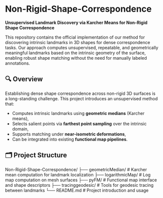 # Non-Rigid-Shape-Correspondence

**Unsupervised Landmark Discovery via Karcher Means for Non-Rigid Shape Correspondence**

This repository contains the official implementation of our method for discovering intrinsic landmarks in 3D shapes for dense correspondence tasks. Our approach computes unsupervised, repeatable, and geometrically meaningful landmarks based on the intrinsic geometry of the surface, enabling robust shape matching without the need for manually labeled annotations.

## 🔍 Overview

Establishing dense shape correspondence across non-rigid 3D surfaces is a long-standing challenge. This project introduces an unsupervised method that:
- Computes intrinsic landmarks using **geometric medians** (Karcher means),
- Selects salient points via **farthest point sampling** over the intrinsic domain,
- Supports matching under **near-isometric deformations**,
- Can be integrated into existing **functional map pipelines**.

## 🗂️ Project Structure

Non-Rigid-Shape-Correspondence/ ├── geometricMedian/ # Karcher mean computation for landmark localization 
                                ├── logarithmicMap/ # Log map computation on mesh surfaces 
                                ├── pyFM/ # Functional map interface and shape descriptors 
                                ├── tracinggeodesic/ # Tools for geodesic tracing between landmarks └── README.md # Project introduction and usage
